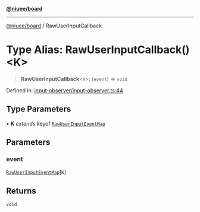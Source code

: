 [**@niuee/board**](../README.md)

***

[@niuee/board](../globals.md) / RawUserInputCallback

# Type Alias: RawUserInputCallback()\<K\>

> **RawUserInputCallback**\<`K`\>: (`event`) => `void`

Defined in: [input-observer/input-observer.ts:44](https://github.com/niuee/board/blob/cc09a87e934160adef876c4e11d51fd97e78653d/src/input-observer/input-observer.ts#L44)

## Type Parameters

• **K** *extends* keyof [`RawUserInputEventMap`](RawUserInputEventMap.md)

## Parameters

### event

[`RawUserInputEventMap`](RawUserInputEventMap.md)\[`K`\]

## Returns

`void`
